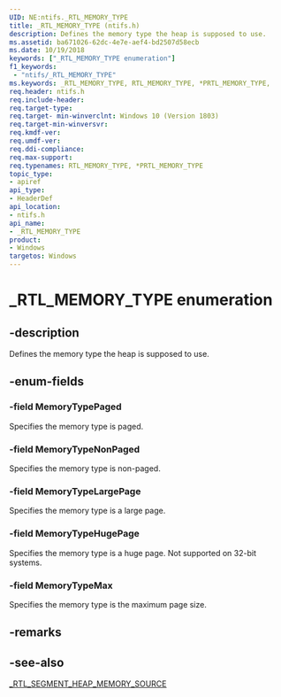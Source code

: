 ```yaml
---
UID: NE:ntifs._RTL_MEMORY_TYPE
title: _RTL_MEMORY_TYPE (ntifs.h)
description: Defines the memory type the heap is supposed to use.
ms.assetid: ba671026-62dc-4e7e-aef4-bd2507d58ecb
ms.date: 10/19/2018
keywords: ["_RTL_MEMORY_TYPE enumeration"]
f1_keywords:
 - "ntifs/_RTL_MEMORY_TYPE"
ms.keywords: _RTL_MEMORY_TYPE, RTL_MEMORY_TYPE, *PRTL_MEMORY_TYPE, 
req.header: ntifs.h
req.include-header:
req.target-type:
req.target- min-winverclnt: Windows 10 (Version 1803)
req.target-min-winversvr:
req.kmdf-ver:
req.umdf-ver:
req.ddi-compliance:
req.max-support:
req.typenames: RTL_MEMORY_TYPE, *PRTL_MEMORY_TYPE
topic_type: 
- apiref
api_type: 
- HeaderDef
api_location: 
- ntifs.h
api_name: 
- _RTL_MEMORY_TYPE
product:
- Windows
targetos: Windows
---
```


# _RTL_MEMORY_TYPE enumeration

## -description

Defines the memory type the heap is supposed to use.

## -enum-fields

### -field MemoryTypePaged 

Specifies the memory type is paged.

### -field MemoryTypeNonPaged 

Specifies the memory type is non-paged.

### -field MemoryTypeLargePage

Specifies the memory type is a large page.
 
### -field MemoryTypeHugePage 

Specifies the memory type is a huge page. Not supported on 32-bit systems.

### -field MemoryTypeMax 


Specifies the memory type is the maximum page size.

## -remarks

## -see-also

[_RTL_SEGMENT_HEAP_MEMORY_SOURCE](ns-ntifs-_rtl_segment_heap_memory_source.md)
